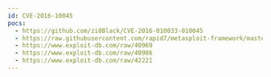 ```yaml
---
id: CVE-2016-10045
pocs:
  - https://github.com/zi0Black/CVE-2016-010033-010045
  - https://raw.githubusercontent.com/rapid7/metasploit-framework/master/modules/exploits/multi/http/phpmailer_arg_injection.rb
  - https://www.exploit-db.com/raw/40969
  - https://www.exploit-db.com/raw/40986
  - https://www.exploit-db.com/raw/42221
---
```

